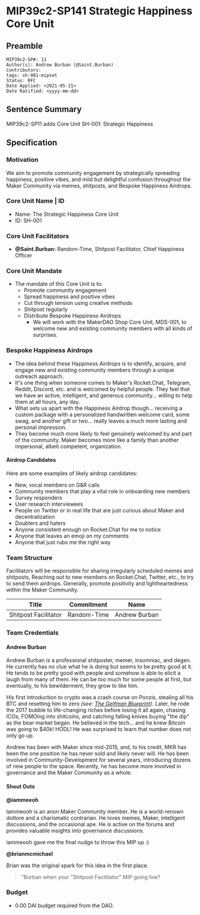 # MIP39c2-SP141 Strategic Happiness Core Unit

## Preamble

```
MIP39c2-SP#: 11
Author(s): Andrew Burban (@Saint.Burban)
Contributors:
tags: sh-001-mipset
Status: RFC
Date Applied: <2021-05-11>
Date Ratified: <yyyy-mm-dd>
```

## Sentence Summary

MIP39c2-SP11 adds Core Unit SH-001: Strategic Happiness

## Specification

### Motivation

We aim to promote community engagement by strategically spreading happiness, positive vibes, and mild but delightful confusion throughout the Maker Community via memes, shitposts, and Bespoke Happiness Airdrops.

### Core Unit Name | ID

* Name: The Strategic Happiness Core Unit
* ID: SH-001

### Core Unit Facilitators

- **@Saint.Burban:** Random-Time, Shitpost Facilitator, Chief Happiness Officer

### Core Unit Mandate

* The mandate of this Core Unit is to:
  * Promote community engagement
  * Spread happiness and positive vibes
  * Cut through tension using creative methods
  * Shitpost regularly
  * Distribute Bespoke Happiness Airdrops 
      * We will work with the MakerDAO Shop Core Unit, MDS-001, to welcome new and existing community members with all kinds of surprises.

### Bespoke Happiness Airdrops

* The idea behind these Happiness Airdrops is to identify, acquire, and engage new and existing community members through a unique outreach approach.
* It's one thing when someone comes to Maker's Rocket.Chat, Telegram, Reddit, Discord, etc. and is welcomed by helpful people. They feel that we have an active, intelligent, and generous community... willing to help them at all hours, any day.
* What sets us apart with the Happiness Airdrop though... receiving a custom package with a personalized handwritten welcome card, some swag, and another gift or two... really leaves a much more lasting and personal impression.
* They become much more likely to feel genuinely welcomed by and part of the community. Maker becomes more like a family than another impersonal, albeit competent, organization.

#### Airdrop Candidates

Here are some examples of likely airdrop candidates:

* New, vocal members on G&R calls
* Community members that play a vital role in onboarding new members
* Survey responders
* User research interviewees
* People on Twitter or in real life that are just curious about Maker and decentralization
* Doubters and haters
* Anyone consistent enough on Rocket.Chat for me to notice
* Anyone that leaves an emoji on my comments
* Anyone that just rubs me the right way

### Team Structure

Facilitators will be responsible for sharing irregularly scheduled memes and shitposts, Reaching out to new members on Rocket.Chat, Twitter, etc., to try to send them airdrops. Generally, promote positivity and lightheartedness within the Maker Community.

|Title|Commitment|Name|
| --- | --- | --- |
| Shitpost Facilitator | Random-Time | Andrew Burban |

### Team Credentials

#### Andrew Burban

Andrew Burban is a professional shitposter, memer, insomniac, and degen. He currently has no clue what he is doing but seems to be pretty good at it. He tends to be pretty good with people and somehow is able to elicit a laugh from many of them. He can be too much for some people at first, but eventually, to his bewilderment, they grow to like him.

His first introduction to crypto was a crash course on Ponzis, stealing all his BTC and resetting him to zero *(see: [The Gelfman Blueprint](https://www.cftc.gov/PressRoom/PressReleases/7831-18))*. Later, he rode the 2017 bubble to life-changing riches before losing it all again, chasing ICOs, FOMOing into shitcoins, and catching falling knives buying "the dip" as the bear market began. He believed in the tech... and he knew Bitcoin was going to $40k! HODL! He was surprised to learn that number does not only go up.

Andrew has been with Maker since mid-2015, and, to his credit, MKR has been the one position he has never sold and likely never will. He has been involved in Community-Development for several years, introducing dozens of new people to the space. Recently, he has become more involved in governance and the Maker Community as a whole.

#### Shout Outs

**@iammeeoh**

Iammeooh is an anon Maker Community member. He is a world-renown dottore and a charismatic contrarian. He loves memes, Maker, intelligent discussions, and the occasional ape. He is active on the forums and provides valuable insights into governance discussions.

iammeooh gave me the final nudge to throw this MIP up :)

**@brianmcmichael**

Brian was the original spark for this idea in the first place.
> "Burban when your "Shitpost Facilitator" MIP going live?

### Budget

* 0.00 DAI budget required from the DAO.
